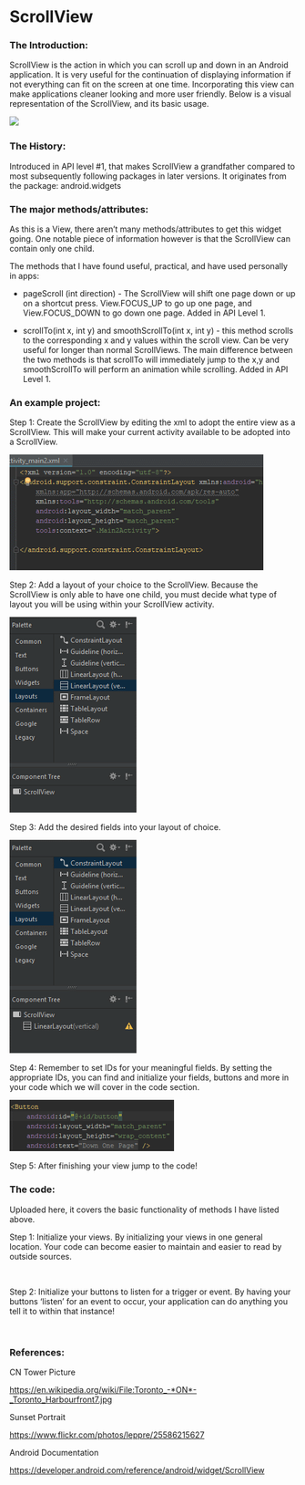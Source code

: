 ScrollView
==========

### The Introduction:

ScrollView is the action in which you can scroll up and down in an Android
application. It is very useful for the continuation of displaying information if
not everything can fit on the screen at one time. Incorporating this view can
make applications cleaner looking and more user friendly. Below is a visual
representation of the ScrollView, and its basic usage.

![](https://github.com/rfmaynard/ScrollView/blob/master/images/ryanScrollTest.gif)

### The History:

Introduced in API level \#1, that makes ScrollView a grandfather compared to
most subsequently following packages in later versions. It originates from the
package: android.widgets

### The major methods/attributes:

As this is a View, there aren’t many methods/attributes to get this widget
going. One notable piece of information however is that the ScrollView can
contain only one child.

The methods that I have found useful, practical, and have used personally in
apps:

-   pageScroll (int direction) - The ScrollView will shift one page down or up
    on a shortcut press. View.FOCUS_UP to go up one page, and View.FOCUS_DOWN to
    go down one page. Added in API Level 1.

-   scrollTo(int x, int y) and smoothScrollTo(int x, int y) - this method
    scrolls to the corresponding x and y values within the scroll view. Can be
    very useful for longer than normal ScrollViews. The main difference between
    the two methods is that scrollTo will immediately jump to the x,y and
    smoothScrollTo will perform an animation while scrolling. Added in API Level
    1.

### An example project:

Step 1: Create the ScrollView by editing the xml to adopt the entire view as a
ScrollView. This will make your current activity available to be adopted into a
ScrollView.

![](https://github.com/rfmaynard/ScrollView/blob/master/images/scrollLayout.gif)

Step 2: Add a layout of your choice to the ScrollView. Because the ScrollView is
only able to have one child, you must decide what type of layout you will be
using within your ScrollView activity.

![](https://github.com/rfmaynard/ScrollView/blob/master/images/scrollLayout2.gif)

Step 3: Add the desired fields into your layout of choice.

![](https://github.com/rfmaynard/ScrollView/blob/master/images/scrollLayout3.gif)

Step 4: Remember to set IDs for your meaningful fields. By setting the
appropriate IDs, you can find and initialize your fields, buttons and more in
your code which we will cover in the code section.

![](https://github.com/rfmaynard/ScrollView/blob/master/images/scrollLayout4.gif)

Step 5: After finishing your view jump to the code!

### The code:

Uploaded here, it covers the basic functionality of methods I have listed above.

Step 1: Initialize your views. By initializing your views in one general
location. Your code can become easier to maintain and easier to read by outside
sources.

 

Step 2: Initialize your buttons to listen for a trigger or event. By having your
buttons ‘listen’ for an event to occur, your application can do anything you
tell it to within that instance!

 

### References:

CN Tower Picture

https://en.wikipedia.org/wiki/File:Toronto_-*ON*-_Toronto_Harbourfront7.jpg

Sunset Portrait

https://www.flickr.com/photos/leppre/25586215627

Android Documentation

https://developer.android.com/reference/android/widget/ScrollView

 

 
